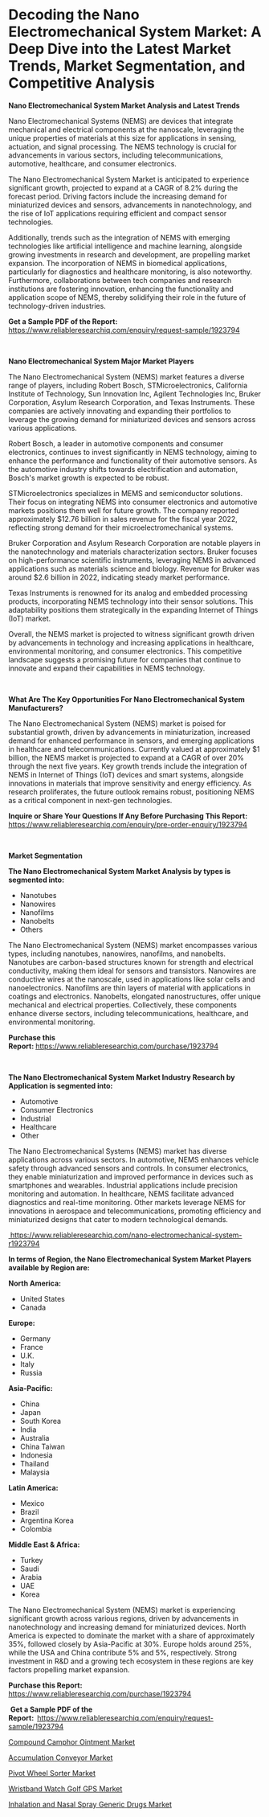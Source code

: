 <p><h1>Decoding the Nano Electromechanical System Market: A Deep Dive into the Latest Market Trends, Market Segmentation, and Competitive Analysis</h1></p><p><strong>Nano Electromechanical System Market Analysis and Latest Trends</strong></p>
<p><p>Nano Electromechanical Systems (NEMS) are devices that integrate mechanical and electrical components at the nanoscale, leveraging the unique properties of materials at this size for applications in sensing, actuation, and signal processing. The NEMS technology is crucial for advancements in various sectors, including telecommunications, automotive, healthcare, and consumer electronics.</p><p>The Nano Electromechanical System Market is anticipated to experience significant growth, projected to expand at a CAGR of 8.2% during the forecast period. Driving factors include the increasing demand for miniaturized devices and sensors, advancements in nanotechnology, and the rise of IoT applications requiring efficient and compact sensor technologies. </p><p>Additionally, trends such as the integration of NEMS with emerging technologies like artificial intelligence and machine learning, alongside growing investments in research and development, are propelling market expansion. The incorporation of NEMS in biomedical applications, particularly for diagnostics and healthcare monitoring, is also noteworthy. Furthermore, collaborations between tech companies and research institutions are fostering innovation, enhancing the functionality and application scope of NEMS, thereby solidifying their role in the future of technology-driven industries.</p></p>
<p><strong>Get a Sample PDF of the Report:&nbsp;</strong> <a href="https://www.reliableresearchiq.com/enquiry/request-sample/1923794?utm_campaign=1144&utm_medium=2&utm_source=Github&utm_content=ia&utm_term=24102024&utm_id=nano-electromechanical-system">https://www.reliableresearchiq.com/enquiry/request-sample/1923794</a></p>
<p>&nbsp;</p>
<p><strong>Nano Electromechanical System Major Market Players</strong></p>
<p><p>The Nano Electromechanical System (NEMS) market features a diverse range of players, including Robert Bosch, STMicroelectronics, California Institute of Technology, Sun Innovation Inc, Agilent Technologies Inc, Bruker Corporation, Asylum Research Corporation, and Texas Instruments. These companies are actively innovating and expanding their portfolios to leverage the growing demand for miniaturized devices and sensors across various applications.</p><p>Robert Bosch, a leader in automotive components and consumer electronics, continues to invest significantly in NEMS technology, aiming to enhance the performance and functionality of their automotive sensors. As the automotive industry shifts towards electrification and automation, Bosch's market growth is expected to be robust.</p><p>STMicroelectronics specializes in MEMS and semiconductor solutions. Their focus on integrating NEMS into consumer electronics and automotive markets positions them well for future growth. The company reported approximately $12.76 billion in sales revenue for the fiscal year 2022, reflecting strong demand for their microelectromechanical systems.</p><p>Bruker Corporation and Asylum Research Corporation are notable players in the nanotechnology and materials characterization sectors. Bruker focuses on high-performance scientific instruments, leveraging NEMS in advanced applications such as materials science and biology. Revenue for Bruker was around $2.6 billion in 2022, indicating steady market performance.</p><p>Texas Instruments is renowned for its analog and embedded processing products, incorporating NEMS technology into their sensor solutions. This adaptability positions them strategically in the expanding Internet of Things (IoT) market.</p><p>Overall, the NEMS market is projected to witness significant growth driven by advancements in technology and increasing applications in healthcare, environmental monitoring, and consumer electronics. This competitive landscape suggests a promising future for companies that continue to innovate and expand their capabilities in NEMS technology.</p></p>
<p>&nbsp;</p>
<p><strong>What Are The Key Opportunities For Nano Electromechanical System Manufacturers?</strong></p>
<p><p>The Nano Electromechanical System (NEMS) market is poised for substantial growth, driven by advancements in miniaturization, increased demand for enhanced performance in sensors, and emerging applications in healthcare and telecommunications. Currently valued at approximately $1 billion, the NEMS market is projected to expand at a CAGR of over 20% through the next five years. Key growth trends include the integration of NEMS in Internet of Things (IoT) devices and smart systems, alongside innovations in materials that improve sensitivity and energy efficiency. As research proliferates, the future outlook remains robust, positioning NEMS as a critical component in next-gen technologies.</p></p>
<p><strong>Inquire or Share Your Questions If Any Before Purchasing This Report:</strong> <a href="https://www.reliableresearchiq.com/enquiry/pre-order-enquiry/1923794?utm_campaign=1144&utm_medium=2&utm_source=Github&utm_content=ia&utm_term=24102024&utm_id=nano-electromechanical-system">https://www.reliableresearchiq.com/enquiry/pre-order-enquiry/1923794</a></p>
<p>&nbsp;</p>
<p><strong>Market Segmentation</strong></p>
<p><strong>The Nano Electromechanical System Market Analysis by types is segmented into:</strong></p>
<p><ul><li>Nanotubes</li><li>Nanowires</li><li>Nanofilms</li><li>Nanobelts</li><li>Others</li></ul></p>
<p><p>The Nano Electromechanical System (NEMS) market encompasses various types, including nanotubes, nanowires, nanofilms, and nanobelts. Nanotubes are carbon-based structures known for strength and electrical conductivity, making them ideal for sensors and transistors. Nanowires are conductive wires at the nanoscale, used in applications like solar cells and nanoelectronics. Nanofilms are thin layers of material with applications in coatings and electronics. Nanobelts, elongated nanostructures, offer unique mechanical and electrical properties. Collectively, these components enhance diverse sectors, including telecommunications, healthcare, and environmental monitoring.</p></p>
<p><strong>Purchase this Report:&nbsp;</strong><a href="https://www.reliableresearchiq.com/purchase/1923794?utm_campaign=1144&utm_medium=2&utm_source=Github&utm_content=ia&utm_term=24102024&utm_id=nano-electromechanical-system">https://www.reliableresearchiq.com/purchase/1923794</a></p>
<p>&nbsp;</p>
<p><strong>The Nano Electromechanical System Market Industry Research by Application is segmented into:</strong></p>
<p><ul><li>Automotive</li><li>Consumer Electronics</li><li>Industrial</li><li>Healthcare</li><li>Other</li></ul></p>
<p><p>The Nano Electromechanical Systems (NEMS) market has diverse applications across various sectors. In automotive, NEMS enhances vehicle safety through advanced sensors and controls. In consumer electronics, they enable miniaturization and improved performance in devices such as smartphones and wearables. Industrial applications include precision monitoring and automation. In healthcare, NEMS facilitate advanced diagnostics and real-time monitoring. Other markets leverage NEMS for innovations in aerospace and telecommunications, promoting efficiency and miniaturized designs that cater to modern technological demands.</p></p>
<p><a href="https://www.reliableresearchiq.com/nano-electromechanical-system-r1923794?utm_campaign=1144&utm_medium=2&utm_source=Github&utm_content=ia&utm_term=24102024&utm_id=nano-electromechanical-system">&nbsp;https://www.reliableresearchiq.com/nano-electromechanical-system-r1923794</a></p>
<p><strong>In terms of Region, the Nano Electromechanical System Market Players available by Region are:</strong></p>
<p>
    <p> <strong> North America: </strong>
        <ul>
            <li>United States</li>
            <li>Canada</li>
        </ul>
        </p> 
    <p> <strong> Europe: </strong>
        <ul>
            <li>Germany</li>
            <li>France</li>
            <li>U.K.</li>
            <li>Italy</li>
            <li>Russia</li>
        </ul>
        </p> 
    <p> <strong> Asia-Pacific: </strong>
        <ul>
            <li>China</li>
            <li>Japan</li>
            <li>South Korea</li>
            <li>India</li>
            <li>Australia</li>
            <li>China Taiwan</li>
            <li>Indonesia</li>
            <li>Thailand</li>
            <li>Malaysia</li>
        </ul>
        </p> 
    <p> <strong> Latin America: </strong>
        <ul>
            <li>Mexico</li>
            <li>Brazil</li>
            <li>Argentina Korea</li>
            <li>Colombia</li>
        </ul>
        </p> 
    <p> <strong> Middle East & Africa: </strong>
        <ul>
            <li>Turkey</li>
            <li>Saudi</li>
            <li>Arabia</li>
            <li>UAE</li>
            <li>Korea</li>
        </ul>
    </p>
    </p>
<p><p>The Nano Electromechanical System (NEMS) market is experiencing significant growth across various regions, driven by advancements in nanotechnology and increasing demand for miniaturized devices. North America is expected to dominate the market with a share of approximately 35%, followed closely by Asia-Pacific at 30%. Europe holds around 25%, while the USA and China contribute 5% and 5%, respectively. Strong investment in R&D and a growing tech ecosystem in these regions are key factors propelling market expansion.</p></p>
<p><strong>Purchase this Report: </strong><a href="https://www.reliableresearchiq.com/purchase/1923794?utm_campaign=1144&utm_medium=2&utm_source=Github&utm_content=ia&utm_term=24102024&utm_id=nano-electromechanical-system">https://www.reliableresearchiq.com/purchase/1923794</a></p>
<p>&nbsp;<strong>Get a Sample PDF of the Report:&nbsp;&nbsp;</strong><a href="https://www.reliableresearchiq.com/enquiry/request-sample/1923794?utm_campaign=1144&utm_medium=2&utm_source=Github&utm_content=ia&utm_term=24102024&utm_id=nano-electromechanical-system">https://www.reliableresearchiq.com/enquiry/request-sample/1923794</a></p>
<p><strong></strong></p>
<p><p><a href="https://www.linkedin.com/pulse/compound-camphor-ointment-market-global-regional-analysis-vyj1f?utm_campaign=1144&utm_medium=2&utm_source=Github&utm_content=ia&utm_term=24102024&utm_id=nano-electromechanical-system">Compound Camphor Ointment Market</a></p><p><a href="https://issuu.com/reportprime-2/docs/accumulation-conveyor-market-size-2_c4b740735cb455?utm_campaign=1144&utm_medium=2&utm_source=Github&utm_content=ia&utm_term=24102024&utm_id=nano-electromechanical-system">Accumulation Conveyor Market</a></p><p><a href="https://issuu.com/reportprime-2/docs/pivot-wheel-sorter-market-size-2030_15da7948e4ec47?utm_campaign=1144&utm_medium=2&utm_source=Github&utm_content=ia&utm_term=24102024&utm_id=nano-electromechanical-system">Pivot Wheel Sorter Market</a></p><p><a href="https://github.com/sharitatri97/Market-Research-Report-List-1/blob/main/wristband-watch-golf-gps-market.md?utm_campaign=1144&utm_medium=2&utm_source=Github&utm_content=ia&utm_term=24102024&utm_id=nano-electromechanical-system">Wristband Watch Golf GPS Market</a></p><p><a href="https://www.linkedin.com/pulse/inhalation-nasal-spray-generic-drugs-market-trends-detailed-dtgyf?utm_campaign=1144&utm_medium=2&utm_source=Github&utm_content=ia&utm_term=24102024&utm_id=nano-electromechanical-system">Inhalation and Nasal Spray Generic Drugs Market</a></p></p>